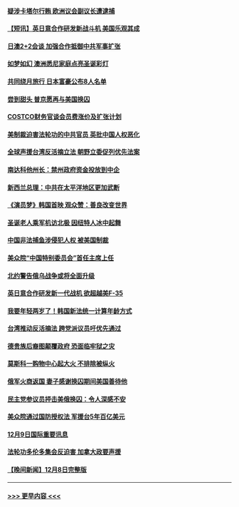#### [疑涉卡塔尔行贿 欧洲议会副议长遭逮捕](../pages/prog202/a103594865.md?t=12101050) 
#### [【短讯】英日意合作研发新战斗机 美国乐观其成](../pages/prog202/a103594787.md?t=12101050) 
#### [日澳2+2会谈 加强合作抵御中共军事扩张](../pages/prog202/a103594789.md?t=12101050) 
#### [如梦如幻 澳洲悉尼家庭点亮圣诞彩灯](../pages/prog202/a103594804.md?t=12101050) 
#### [共同绕月旅行 日本富豪公布8人名单](../pages/prog202/a103594769.md?t=12101050) 
#### [尝到甜头 普京愿再与美国换囚](../pages/prog202/a103594703.md?t=12101050) 
#### [COSTCO财务官谈会员费涨价及扩张计划](../pages/prog202/a103594644.md?t=12101050) 
#### [美制裁迫害法轮功的中共官员 英批中国人权恶化](../pages/prog202/a103594590.md?t=12101050) 
#### [全球声援台湾反活摘立法 朝野立委促列优先法案](../pages/prog202/a103594539.md?t=12101050) 
#### [南达科他州长：禁州政府资金投放到中企](../pages/prog202/a103594476.md?t=12101050) 
#### [新西兰总理：中共在太平洋地区更加武断](../pages/prog202/a103594543.md?t=12101050) 
#### [《演员梦》韩国首映 观众赞：善良改变世界](../pages/prog202/a103594550.md?t=12101050) 
#### [圣诞老人乘军机访北极 因纽特人冰中起舞](../pages/prog202/a103594509.md?t=12101050) 
#### [中国非法捕鱼涉侵犯人权 被美国制裁](../pages/prog202/a103594414.md?t=12101050) 
#### [美众院“中国特别委员会”首任主席上任](../pages/prog202/a103594380.md?t=12101050) 
#### [北约警告俄乌战争或将全面升级](../pages/prog202/a103594385.md?t=12101050) 
#### [英日意合作研发新一代战机 欲超越美F-35](../pages/prog202/a103594346.md?t=12101050) 
#### [我要年轻两岁了！韩国新法统一计算年龄方式](../pages/prog202/a103594309.md?t=12101050) 
#### [台湾推动反活摘法 跨党派议员吁优先通过](../pages/prog202/a103594310.md?t=12101050) 
#### [德贵族后裔图颠覆政府 恐面临牢狱之灾](../pages/prog202/a103594297.md?t=12101050) 
#### [莫斯科一购物中心起大火 不排除被纵火](../pages/prog202/a103594188.md?t=12101050) 
#### [俄军火商返国 妻子感谢换囚期间美国善待他](../pages/prog202/a103594185.md?t=12101050) 
#### [民主党参议员抨击美俄换囚：令人深感不安](../pages/prog202/a103594207.md?t=12101050) 
#### [美众院通过国防授权法 军援台5年百亿美元](../pages/prog202/a103594192.md?t=12101050) 
#### [12月9日国际重要讯息](../pages/prog202/a103594189.md?t=12101050) 
#### [法轮功多伦多集会反迫害 加拿大政要声援](../pages/prog202/a103594125.md?t=12101050) 
#### [【晚间新闻】12月8日完整版](../pages/prog202/a103593985.md?t=12101050) 

----
#### [ >>> 更早内容 <<< ](../indexes/prog202-earlier.md)

